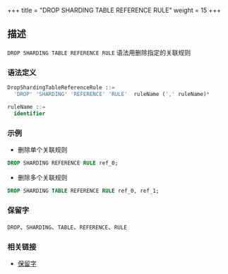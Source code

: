 +++
title = "DROP SHARDING TABLE REFERENCE RULE"
weight = 15
+++

## 描述

`DROP SHARDING TABLE REFERENCE RULE` 语法用删除指定的关联规则

### 语法定义

```sql
DropShardingTableReferenceRule ::=
  'DROP' 'SHARDING' 'REFERENCE' 'RULE'  ruleName (',' ruleName)*

ruleName ::=
  identifier
```

### 示例

- 删除单个关联规则
 
```sql
DROP SHARDING REFERENCE RULE ref_0;
```

- 删除多个关联规则

```sql
DROP SHARDING TABLE REFERENCE RULE ref_0, ref_1;
```

### 保留字

`DROP`、`SHARDING`、`TABLE`、`REFERENCE`、`RULE`

### 相关链接

- [保留字](/cn/reference/distsql/syntax/reserved-word/)